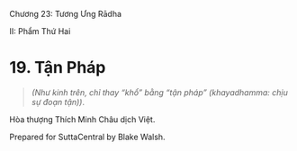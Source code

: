  

Chương 23: Tương Ưng Rādha

II: Phẩm Thứ Hai

# 19\. Tận Pháp

> _(Như kinh trên, chỉ thay “khổ” bằng “tận pháp” (khayadhamma: chịu sự đoạn tận))_.

Hòa thượng Thích Minh Châu dịch Việt.

Prepared for SuttaCentral by Blake Walsh.